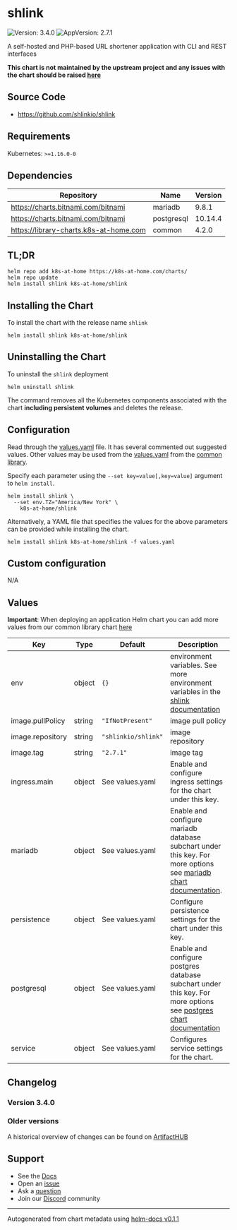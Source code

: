 # shlink

![Version: 3.4.0](https://img.shields.io/badge/Version-3.4.0-informational?style=flat-square) ![AppVersion: 2.7.1](https://img.shields.io/badge/AppVersion-2.7.1-informational?style=flat-square)

A self-hosted and PHP-based URL shortener application with CLI and REST interfaces

**This chart is not maintained by the upstream project and any issues with the chart should be raised [here](https://github.com/k8s-at-home/charts/issues/new/choose)**

## Source Code

* <https://github.com/shlinkio/shlink>

## Requirements

Kubernetes: `>=1.16.0-0`

## Dependencies

| Repository | Name | Version |
|------------|------|---------|
| https://charts.bitnami.com/bitnami | mariadb | 9.8.1 |
| https://charts.bitnami.com/bitnami | postgresql | 10.14.4 |
| https://library-charts.k8s-at-home.com | common | 4.2.0 |

## TL;DR

```console
helm repo add k8s-at-home https://k8s-at-home.com/charts/
helm repo update
helm install shlink k8s-at-home/shlink
```

## Installing the Chart

To install the chart with the release name `shlink`

```console
helm install shlink k8s-at-home/shlink
```

## Uninstalling the Chart

To uninstall the `shlink` deployment

```console
helm uninstall shlink
```

The command removes all the Kubernetes components associated with the chart **including persistent volumes** and deletes the release.

## Configuration

Read through the [values.yaml](./values.yaml) file. It has several commented out suggested values.
Other values may be used from the [values.yaml](https://github.com/k8s-at-home/library-charts/tree/main/charts/stable/common/values.yaml) from the [common library](https://github.com/k8s-at-home/library-charts/tree/main/charts/stable/common).

Specify each parameter using the `--set key=value[,key=value]` argument to `helm install`.

```console
helm install shlink \
  --set env.TZ="America/New York" \
    k8s-at-home/shlink
```

Alternatively, a YAML file that specifies the values for the above parameters can be provided while installing the chart.

```console
helm install shlink k8s-at-home/shlink -f values.yaml
```

## Custom configuration

N/A

## Values

**Important**: When deploying an application Helm chart you can add more values from our common library chart [here](https://github.com/k8s-at-home/library-charts/tree/main/charts/stable/common)

| Key | Type | Default | Description |
|-----|------|---------|-------------|
| env | object | `{}` | environment variables. See more environment variables in the [shlink documentation](https://shlink.io/documentation/install-docker-image/) |
| image.pullPolicy | string | `"IfNotPresent"` | image pull policy |
| image.repository | string | `"shlinkio/shlink"` | image repository |
| image.tag | string | `"2.7.1"` | image tag |
| ingress.main | object | See values.yaml | Enable and configure ingress settings for the chart under this key. |
| mariadb | object | See values.yaml | Enable and configure mariadb database subchart under this key.    For more options see [mariadb chart documentation](https://github.com/bitnami/charts/tree/master/bitnami/mariadb). |
| persistence | object | See values.yaml | Configure persistence settings for the chart under this key. |
| postgresql | object | See values.yaml | Enable and configure postgres database subchart under this key.    For more options see [postgres chart documentation](https://github.com/bitnami/charts/tree/master/bitnami/postgresql) |
| service | object | See values.yaml | Configures service settings for the chart. |

## Changelog

### Version 3.4.0

### Older versions

A historical overview of changes can be found on [ArtifactHUB](https://artifacthub.io/packages/helm/k8s-at-home/shlink?modal=changelog)

## Support

- See the [Docs](https://docs.k8s-at-home.com/our-helm-charts/getting-started/)
- Open an [issue](https://github.com/k8s-at-home/charts/issues/new/choose)
- Ask a [question](https://github.com/k8s-at-home/organization/discussions)
- Join our [Discord](https://discord.gg/sTMX7Vh) community

----------------------------------------------
Autogenerated from chart metadata using [helm-docs v0.1.1](https://github.com/k8s-at-home/helm-docs/releases/v0.1.1)
